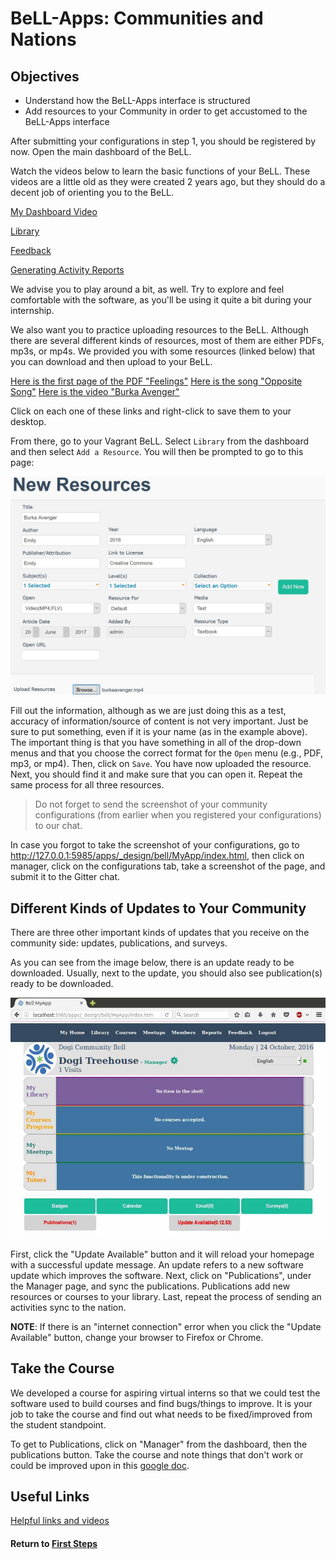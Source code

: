 # BeLL-Apps: Communities and Nations
## Objectives
* Understand how the BeLL-Apps interface is structured
* Add resources to your Community in order to get accustomed to the BeLL-Apps interface
  
After submitting your configurations in step 1, you should be registered by now. Open the main dashboard of the BeLL.

Watch the videos below to learn the basic functions of your BeLL. These videos are a little old as they were created 2 years ago, but they should do a decent job of orienting you to the BeLL.   

[My Dashboard Video](uploads/movies/mydashboard.mp4)

[Library](uploads/movies/library.mp4)

[Feedback](uploads/movies/feedback.mp4)

[Generating Activity Reports](uploads/movies/generatingactivityreports.mp4)

We advise you to play around a bit, as well. Try to explore and feel comfortable with the software, as you'll be using it quite a bit during your internship.

We also want you to practice uploading resources to the BeLL. Although there are several different kinds of resources, most of them are either PDFs, mp3s, or mp4s. We provided you with some resources (linked below) that you can download and then upload to your BeLL.

[Here is the first page of the PDF "Feelings"](uploads/pdf/feelings.pdf)
[Here is the song "Opposite Song"](uploads/music/oppositesong.mp3)
[Here is the video "Burka Avenger"](uploads/movies/burkaavenger.mp4)

Click on each one of these links and right-click to save them to your desktop.

From there, go to your Vagrant BeLL. Select `Library` from the dashboard and then select `Add a Resource`. You will then be prompted to go to this page:

![Burka Avenger Upload](uploads/images/addresourcenew.JPG)

Fill out the information, although as we are just doing this as a test, accuracy of information/source of content is not very important. Just be sure to put something, even if it is your name (as in the example above). The important thing is that you have something in all of the drop-down menus and that you choose the correct format for the `Open` menu (e.g., PDF, mp3, or mp4). Then, click on `Save`. You have now uploaded the resource. Next, you should find it and make sure that you can open it. Repeat the same process for all three resources.

>Do not forget to send the screenshot of your community configurations (from earlier when you registered your configurations) to our chat.

In case you forgot to take the screenshot of your configurations, go to http://127.0.0.1:5985/apps/_design/bell/MyApp/index.html, then click on manager, click on the configurations tab, take a screenshot of the page, and submit it to the Gitter chat.

## Different Kinds of Updates to Your Community
There are three other important kinds of updates that you receive on the community side: updates, publications, and surveys. 

As you can see from the image below, there is an update ready to be downloaded. Usually, next to the update, you should also see  publication(s) ready to be downloaded.

![Update from the nation](uploads/images/update_publication.jpg "Dashboard in your localhost")

First, click the "Update Available" button and it will reload your homepage with a successful update message. An update refers to a new software update which improves the software. Next, click on "Publications", under the Manager page, and sync the publications. Publications add new resources or courses to your library. Last, repeat the process of sending an activities sync to the nation.

**NOTE**: If there is an "internet connection" error when you click the "Update Available" button, change your browser to Firefox or Chrome.

## Take the Course
We developed a course for aspiring virtual interns so that we could test the software used to build courses and find bugs/things to improve. It is your job to take the course and find out what needs to be fixed/improved from the student standpoint.

To get to Publications, click on "Manager" from the dashboard, then the publications button. Take the course and note things that don't work or could be improved upon in this [google doc](https://docs.google.com/document/d/1HgITKOW2uMKy1Ec_gKc6Zl6tsv-RkD2j7vzRgheLR7g/edit?usp=sharing).

## Useful Links

[Helpful links and videos](faq.md#Helpful_Links)

#### Return to [First Steps](firststeps.md)
